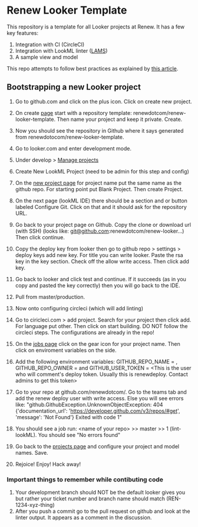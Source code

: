 # Renew Looker Template

This repository is a template for all Looker projects at Renew. It has a few key
features:
1. Integration with CI (CircleCI)
2. Integration with LookML linter ([LAMS](https://looker-open-source.github.io/look-at-me-sideways/rules.html))
3. A sample view and model

This repo attempts to follow best practices as explained by [this article](https://discourse.looker.com/t/introducing-lams-a-lookml-style-guide-and-linter/10603).

## Bootstrapping a new Looker project
1. Go to github.com and click on the plus icon. Click on create new project.
2. On create [page](github.com/new) start with a repository template: renewdotcom/renew-looker-template. Then name your project and keep it private. Create.
3. Now you should see the repository in Github where it says generated from renewdotocom/renew-looker-template.
4. Go to looker.com and enter development mode.
5. Under develop > [Manage projects](https://renewrenew.looker.com/projects)
6. Create New LookML Project (need to be admin for this step and config)
7. On the [new project page](https://renewrenew.looker.com/projects/new) for project name put the same name as the github repo. For starting point put Blank Project. Then create Project.
8. On the next page (lookML IDE) there should be a section and or button labeled Configure Git. Click on that and it should ask for the repository URL.
9. Go back to your project page on Github. Copy the clone or download url (with SSH) (looks like: git@github.com:renewdotcom/renew-looker...) Then click continue.
10. Copy the deploy key from looker then go to github repo > settings > deploy keys add new key. For title you can write looker. Paste the rsa key in the key section. Check off the allow write access. Then click add key.
11. Go back to looker and click test and continue. If it succeeds (as in you copy and pasted the key correctly) then you will go back to the IDE.
12. Pull from master/production.
13. Now onto configuring circleci (which will add linting)
14. Go to ciricleci.com > add project. Search for your project then click add. For language put other. Then click on start building. DO NOT follow the circleci steps. The configurations are already in the repo!

15. On the [jobs page](https://circleci.com/gh/renewdotcom) click on the gear icon for your project name. Then click on enviroment variables on the side.
16. Add the following environment variables: GITHUB_REPO_NAME = <name of your repo>, GITHUB_REPO_OWNER = <usually renewdotcom but in general whichever account name is the owner of the repo> and GITHUB_USER_TOKEN = <This is the user who will comment's deploy token. Usually this is renewdeploy. Contact admins to get this token>
17. Go to your repo at github.com/renewdotcom/<your repo>. Go to the teams tab and add the renew deploy user with write access. Else you will see errors like: "github.GithubException.UnknownObjectException: 404 {'documentation_url': 'https://developer.github.com/v3/repos/#get', 'message': 'Not Found'}
Exited with code 1"
18. You should see a job run: \<name of your repo> >> master >> 1 (lint-lookML). You should see "No errors found"
19. Go back to the [projects page](https://renewrenew.looker.com/projects) and configure your project and model names. Save.
20. Rejoice! Enjoy! Hack away!

### Important things to remember while contibuting code
1. Your development branch should NOT be the default looker gives you but rather your ticket number and branch name should match (REN-1234-xyz-thing)
2. After you push a commit go to the pull request on github and look at the linter output. It appears as a comment in the discussion.
